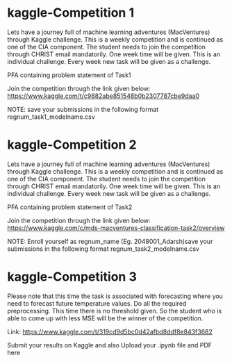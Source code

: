 # kaggle-Competition 1

Lets have a journey full of machine learning adventures (MacVentures) through Kaggle challenge.
This is a weekly competition and is continued as one of the CIA component. 
The student needs to join the competition through CHRIST email mandatorily.
One week time will be given.
This is an individual challenge. 
Every week new task will be given as a challenge.

PFA containing problem statement of Task1

Join the competition through the link given below:
https://www.kaggle.com/t/c9882abe851548b0b2307787cbe9daa0

NOTE: save your submissions in the following format regnum_task1_modelname.csv

# kaggle-Competition 2

Lets have a journey full of machine learning adventures (MacVentures) through Kaggle challenge.
This is a weekly competition and is continued as one of the CIA component. 
The student needs to join the competition through CHRIST email mandatorily.
One week time will be given.
This is an individual challenge. 
Every week new task will be given as a challenge.

PFA containing problem statement of Task2

Join the competition through the link given below:
https://www.kaggle.com/c/mds-macventures-classification-task2/overview

NOTE: Enroll yourself as regnum_name (Eg. 2048001_Adarsh)save your submissions in the following format regnum_task2_modelname.csv


# kaggle-Competition 3

Please note that this time the task is associated with forecasting where you need to forecast future temperature values.  Do all the required preprocessing. This time there is no threshold given. So the student who is able to come up with less MSE will be the winner of the competition.

Link: https://www.kaggle.com/t/319cd9d5bc0d42afbd8ddf8e843f3682

Submit your results on Kaggle and also Upload your .ipynb file and PDF here


